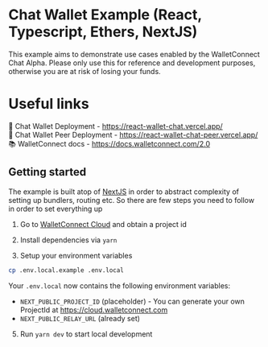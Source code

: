 # Chat Wallet Example (React, Typescript, Ethers, NextJS)

This example aims to demonstrate use cases enabled by the WalletConnect Chat Alpha. Please only use this for reference and development purposes, otherwise you are at risk of losing your funds.

# Useful links

🔗 Chat Wallet Deployment - https://react-wallet-chat.vercel.app/ <br />
🔗 Chat Wallet Peer Deployment - https://react-wallet-chat-peer.vercel.app/ <br />
📚 WalletConnect docs - https://docs.walletconnect.com/2.0

## Getting started

The example is built atop of [NextJS](https://nextjs.org/) in order to abstract complexity of setting up bundlers, routing etc. So there are few steps you need to follow in order to set everything up

1. Go to [WalletConnect Cloud](https://cloud.walletconnect.com/sign-in) and obtain a project id

2. Install dependencies via `yarn`

3. Setup your environment variables

```bash
cp .env.local.example .env.local
```

Your `.env.local` now contains the following environment variables:

- `NEXT_PUBLIC_PROJECT_ID` (placeholder) - You can generate your own ProjectId at https://cloud.walletconnect.com
- `NEXT_PUBLIC_RELAY_URL` (already set)

5. Run `yarn dev` to start local development


